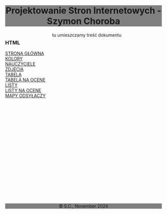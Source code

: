 
<!DOCTYPE html>
<html lang="pl-PL">
<head>
		<title>Strona Szymona - Projektowanie Stron Internetowych </title>
		<meta charset="UTF-8">
</head>
</html>
	<div style="background-color:grey;">
		<h1><center>Projektowanie Stron Internetowych - Szymon Choroba</center></h1>
	</div>
	<div style="float:left; width:30%; height:550px;">
		<h3>HTML</h3>
			<a href="index.html">STRONA GŁÓWNA</a><br />
			<a href="kolory.html">KOLORY</a><br />
			<a href="nauczyciele.html">NAUCZYCIELE</a><br />
			<a href="zdjęcia.html">ZDJĘCIA</a><br />
			<a href="tabela.html">TABELA</a><br />
			<a href="Tabela_Choroba.html">TABELA NA OCENĘ</a><br />
			<a href="listy.html">LISTY</a><br />
			<a href="lista_na_ocene.html">LISTY NA OCENĘ</a><br />
			<a href="mapy_odsylaczy.html">MAPY ODSYŁACZY</a><br />
</div>
<div style="float:right;width:70%;">
 tu umieszczamy treść dokumentu
</div>
	<div style="background-color:grey; clear:both;"><center> &copy; S.C., November 2024
	</center></div>
</body>
</html>
